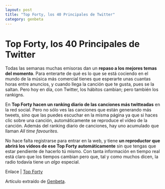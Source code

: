 ```yaml
---
layout: post
title: "Top Forty, los 40 Principales de Twitter"
category: genbeta
---
```


# Top Forty, los 40 Principales de Twitter

Todas las semanas muchas emisoras dan un **repaso a los mejores temas del
momento**. Para enterarte de qué es lo que se está cociendo en el mundo de la
música más comercial tienes que esperarte unas cuantas horas entre anuncios, y
cuando llega la canción que te gusta, pues se la saltan. Pero hoy en día, con
Twitter, los hábitos cambian; pero también los rankigns.

En **Top Forty hacen un ranking diario de las canciones más twitteadas** en la
red social. Pero no sólo ves las canciones que están generando más tweets,
sino que las puedes escuchar en la misma página ya que si haces clic sobre una
canción, automáticamente se reproduce el vídeo de la canción. Además del
ranking diario de canciones, hay uno acumulado que llaman _All time
favourites_.

No hace falta registrarse para entrar en la web, y tiene **un reproductor que
abrirá los vídeos de ese Top Forty automáticamente** sin que tengas que estar
pendiente de hacerlo tú mismo. Con tanta información en tiempo real está claro
que los tiempos cambian pero que, tal y como muchos dicen, la radio todavía
tiene un _algo_ especial.

Enlace | [Top Forty](http://topforty.it/)

Artículo extraído de [Genbeta](http://www.genbeta.com).